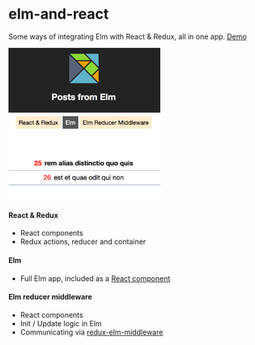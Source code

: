 # elm-and-react

Some ways of integrating Elm with React & Redux, all in one app. [Demo](https://zaboco.github.io/elm-and-react/)

<img src="img/demo-snapshot.png" width="300">

#### React & Redux
- React components
- Redux actions, reducer and container

#### Elm
- Full Elm app, included as a [React component](https://github.com/evancz/react-elm-components)

#### Elm reducer middleware
- React components
- Init / Update logic in Elm
- Communicating via [redux-elm-middleware](https://github.com/stoeffel/redux-elm-middleware)

